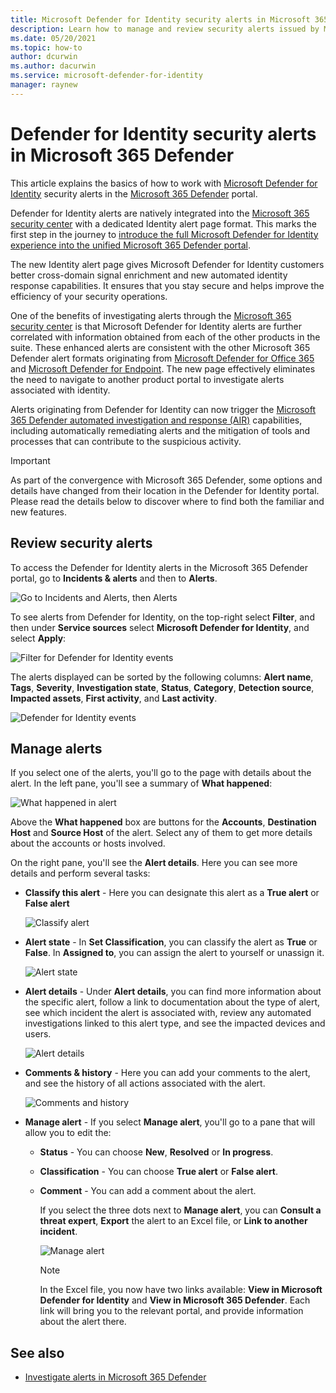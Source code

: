 ```yaml
---
title: Microsoft Defender for Identity security alerts in Microsoft 365 Defender 
description: Learn how to manage and review security alerts issued by Microsoft Defender for Identity in Microsoft 365 Defender 
ms.date: 05/20/2021
ms.topic: how-to
author: dcurwin
ms.author: dacurwin
ms.service: microsoft-defender-for-identity
manager: raynew
---
```


# Defender for Identity security alerts in Microsoft 365 Defender

This article explains the basics of how to work with [Microsoft Defender for Identity](/defender-for-identity) security alerts in the [Microsoft 365 Defender](/microsoft-365/security/defender/microsoft-365-defender) portal.

Defender for Identity alerts are natively integrated into the [Microsoft 365 security center](https://security.microsoft.com) with a dedicated Identity alert page format. This marks the first step in the journey to [introduce the full Microsoft Defender for Identity experience into the unified Microsoft 365 Defender portal](/defender-for-identity/defender-for-identity-in-microsoft-365-defender).

The new Identity alert page gives Microsoft Defender for Identity customers better cross-domain signal enrichment and new automated identity response capabilities. It ensures that you stay secure and helps improve the efficiency of your security operations.

One of the benefits of investigating alerts through the [Microsoft 365 security center](/microsoft-365/security/defender/overview-security-center) is that Microsoft Defender for Identity alerts are further correlated with information obtained from each of the other products in the suite. These enhanced alerts are consistent with the other Microsoft 365 Defender alert formats originating from [Microsoft Defender for Office 365](/microsoft-365/security/office-365-security) and [Microsoft Defender for Endpoint](/microsoft-365/security/defender-endpoint). The new page effectively eliminates the need to navigate to another product portal to investigate alerts associated with identity.

Alerts originating from Defender for Identity can now trigger the [Microsoft 365 Defender automated investigation and response (AIR)](/microsoft-365/security/defender/m365d-autoir) capabilities, including automatically remediating alerts and the mitigation of tools and processes that can contribute to the suspicious activity.

>[!IMPORTANT]
>As part of the convergence with Microsoft 365 Defender, some options and details have changed from their location in the Defender for Identity portal. Please read the details below to discover where to find both the familiar and new features.

## Review security alerts

To access the Defender for Identity alerts in the Microsoft 365 Defender portal, go to **Incidents & alerts** and then to **Alerts**.

![Go to Incidents and Alerts, then Alerts](media/incidents-alerts.png)

To see alerts from Defender for Identity, on the top-right select **Filter**, and then under **Service sources** select **Microsoft Defender for Identity**, and select **Apply**:

![Filter for Defender for Identity events](media/filter-defender-for-identity.png)

The alerts displayed can be sorted by the following columns: **Alert name**, **Tags**, **Severity**, **Investigation state**, **Status**, **Category**, **Detection source**, **Impacted assets**, **First activity**, and **Last activity**.

![Defender for Identity events](media/filtered-alerts.png)

## Manage alerts

If you select one of the alerts, you'll go to the page with details about the alert. In the left pane, you'll see a summary of **What happened**:

![What happened in alert](media/what-happened.png)

Above the **What happened** box are buttons for the **Accounts**, **Destination Host** and **Source Host** of the alert. Select any of them to get more details about the accounts or hosts involved.

On the right pane, you'll see the **Alert details**. Here you can see more details and perform several tasks:

- **Classify this alert** - Here you can designate this alert as a **True alert** or **False alert**

    ![Classify alert](media/classify-alert.png)

- **Alert state** - In **Set Classification**, you can classify the alert as **True** or **False**. In **Assigned to**, you can assign the alert to yourself or unassign it.

    ![Alert state](media/alert-state.png)

- **Alert details** - Under **Alert details**, you can find more information about the specific alert, follow a link to documentation about the type of alert, see which incident the alert is associated with, review any automated investigations linked to this alert type, and see the impacted devices and users.

    ![Alert details](media/alert-details.png)

- **Comments & history** - Here you can add your comments to the alert, and see the history of all actions associated with the alert.

    ![Comments and history](media/comments-history.png)

- **Manage alert** - If you select **Manage alert**, you'll go to a pane that will allow you to edit the:
  - **Status** - You can choose **New**, **Resolved** or **In progress**.
  - **Classification** - You can choose **True alert** or **False alert**.
  - **Comment** - You can add a comment about the alert.

    If you select the three dots next to **Manage alert**, you can **Consult a threat expert**, **Export** the alert to an Excel file, or **Link to another incident**.

    ![Manage alert](media/manage-alert.png)

    >[!NOTE]
    >In the Excel file, you now have two links available: **View in Microsoft Defender for Identity** and **View in Microsoft 365 Defender**. Each link will bring you to the relevant portal, and provide information about the alert there.

## See also

- [Investigate alerts in Microsoft 365 Defender](../defender/investigate-alerts.md)
